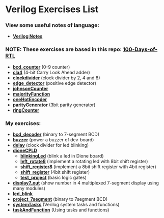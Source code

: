 # Verilog Exercises List

### View some useful notes of language:

- [**Verilog Notes**](/verilog/verilogNotes.md)

### NOTE: These exercises are based in this repo: [100-Days-of-RTL](https://github.com/Ummidichandrika/100-Days-of-RTL)

- [**bcd_counter**](/verilog/rtl-100-days/bcd_counter/) (0-9 counter)
- [**cla4**](/verilog/rtl-100-days/cla4/) (4-bit Carry Look Ahead adder)
- [**clockdivider**](/verilog/rtl-100-days/clockdivider/) (clock divider by 2, 4 and 8)
- [**edge_detector**](/verilog/rtl-100-days/edge_detector/) (positive edge detector)
- [**johnsonCounter**](/verilog/rtl-100-days/johnsonCounter/)
- [**majorityFunction**](/verilog/rtl-100-days/majorityFunction/)
- [**oneHotEncoder**](/verilog/rtl-100-days/oneHotEncoder/)
- [**parityGenerator**](/verilog/rtl-100-days/parityGenerator/) (3bit parity generator)
- [**ringCounter**](/verilog/rtl-100-days/ringCounter/)


### My exercises:

- [**bcd_decoder**](/verilog/bcd_decoder/) (binary to 7-segment BCD)
- [**buzzer**](/verilog/buzzer/) (power a buzzer of dev-board)
- [**delay**](/verilog/delay/) (clock divider for led blinking)
- [**dioneCPLD**](/verilog/dioneCPLD/)
    - [**blinkingLed**](/verilog/dioneCPLD/blinkingLed/) (blink a led in Dione board)
    - [**left_rotate8**](/verilog/dioneCPLD/left_rotate8/) (implement a rotating led with 8bit shift register)
    - [**shift_register8**](/verilog/dioneCPLD/shif_register8/) (implement a 8bit shift register with 4bit register)
    - [**shift_register**](/verilog/dioneCPLD/shift_register/) (4bit shift register)
    - [**test_project**](/verilog/dioneCPLD/testProject/) (basic logic gates)
- [**display7_out**](/verilog/display7_out/) (show number in 4 multiplexed 7-segment display using many modules)
- [**led_blink**](/verilog/led_blink/)
- [**project_7segment**](/verilog/project_7segment/) (binary to 7segment BCD)
- [**systemTasks**](/verilog/systemTasks/) (Verilog system tasks and functions)
- [**taskAndFunction**](/verilog/taskAndFunction/) (Using tasks and functions)